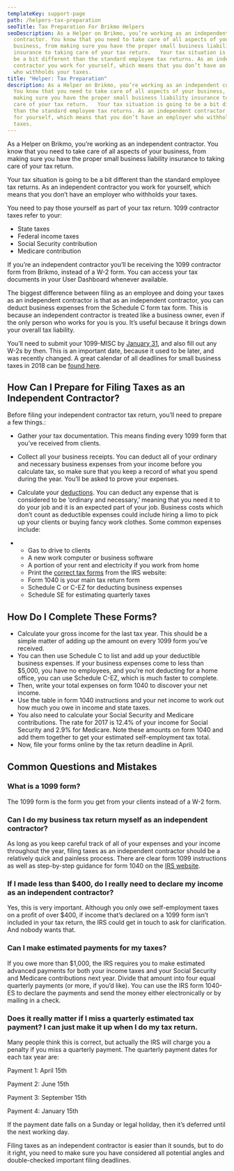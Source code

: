 ```yaml
---
templateKey: support-page
path: /helpers-tax-preparation
seoTitle: Tax Preparation For Brikmo Helpers
seoDescription: As a Helper on Brikmo, you’re working as an independent
  contractor. You know that you need to take care of all aspects of your
  business, from making sure you have the proper small business liability
  insurance to taking care of your tax return.   Your tax situation is going to
  be a bit different than the standard employee tax returns. As an independent
  contractor you work for yourself, which means that you don’t have an employer
  who withholds your taxes.
title: "Helper: Tax Preparation"
description: As a Helper on Brikmo, you’re working as an independent contractor.
  You know that you need to take care of all aspects of your business, from
  making sure you have the proper small business liability insurance to taking
  care of your tax return.   Your tax situation is going to be a bit different
  than the standard employee tax returns. As an independent contractor you work
  for yourself, which means that you don’t have an employer who withholds your
  taxes.
---
```

As a Helper on Brikmo, you’re working as an independent contractor. You know that you need to take care of all aspects of your business, from making sure you have the proper small business liability insurance to taking care of your tax return. 

Your tax situation is going to be a bit different than the standard employee tax returns. As an independent contractor you work for yourself, which means that you don’t have an employer who withholds your taxes.

You need to pay those yourself as part of your tax return. 1099 contractor taxes refer to your:

* State taxes
* Federal income taxes
* Social Security contribution
* Medicare contribution

If you’re an independent contractor you’ll be receiving the 1099 contractor form from Brikmo, instead of a W-2 form. You can access your tax documents in your User Dashboard whenever available.

The biggest difference between filing as an employee and doing your taxes as an independent contractor is that as an independent contractor, you can deduct business expenses from the Schedule C form tax form. This is because an independent contractor is treated like a business owner, even if the only person who works for you is you. It’s useful because it brings down your overall tax liability.



You’ll need to submit your 1099-MISC by [January 31](https://www.irs.gov/businesses/small-businesses-self-employed/forms-and-associated-taxes-for-independent-contractors), and also fill out any W-2s by then. This is an important date, because it used to be later, and was recently changed. A great calendar of all deadlines for small business taxes in 2018 can be [found here](https://bench.co/syllabus/tax-basics/2018-tax-deadlines-small-business/).

## **How Can I Prepare for Filing Taxes as an Independent Contractor?**

Before filing your independent contractor tax return, you’ll need to prepare a few things.:

* Gather your tax documentation. This means finding every 1099 form that you’ve received from clients.
* Collect all your business receipts. You can deduct all of your ordinary and necessary business expenses from your income before you calculate tax, so make sure that you keep a record of what you spend during the year. You’ll be asked to prove your expenses.
* Calculate your [deductions](https://www.thebalance.com/how-to-report-and-pay-independent-contractor-taxes-398907). You can deduct any expense that is considered to be ‘ordinary and necessary,’ meaning that you need it to do your job and it is an expected part of your job. Business costs which don’t count as deductible expenses could include hiring a limo to pick up your clients or buying fancy work clothes. Some common expenses include:



* * Gas to drive to clients
  * A new work computer or business software
  * A portion of your rent and electricity if you work from home
  * Print the [correct tax forms](https://www.irs.gov/businesses/small-businesses-self-employed/self-employed-individuals-tax-center) from the IRS website:
  * Form 1040 is your main tax return form
  * Schedule C or C-EZ for deducting business expenses
  * Schedule SE for estimating quarterly taxes

## **How Do I Complete These Forms?**

* Calculate your gross income for the last tax year. This should be a simple matter of adding up the amount on every 1099 form you’ve received.
* You can then use Schedule C to list and add up your deductible business expenses. If your business expenses come to less than $5,000, you have no employees, and you’re not deducting for a home office, you can use Schedule C-EZ, which is much faster to complete.
* Then, write your total expenses on form 1040 to discover your net income.
* Use the table in form 1040 instructions and your net income to work out how much you owe in income and state taxes.
* You also need to calculate your Social Security and Medicare contributions. The rate for 2017 is 12.4% of your income for Social Security and 2.9% for Medicare. Note these amounts on form 1040 and add them together to get your estimated self-employment tax total.
* Now, file your forms online by the tax return deadline in April.

## **Common Questions and Mistakes**

### **What is a 1099 form?**

The 1099 form is the form you get from your clients instead of a W-2 form.

### **Can I do my business tax return myself as an independent contractor?**

As long as you keep careful track of all of your expenses and your income throughout the year, filing taxes as an independent contractor should be a relatively quick and painless process. There are clear form 1099 instructions as well as step-by-step guidance for form 1040 on the [IRS website](https://www.irs.gov/forms-pubs/about-form-1040).

### **If I made less than $400, do I really need to declare my income as an independent contractor?**

Yes, this is very important. Although you only owe self-employment taxes on a profit of over $400, if income that’s declared on a 1099 form isn’t included in your tax return, the IRS could get in touch to ask for clarification. And nobody wants that.

### **Can I make estimated payments for my taxes?**

If you owe more than $1,000, the IRS requires you to make estimated advanced payments for both your income taxes and your Social Security and Medicare contributions next year. Divide that amount into four equal quarterly payments (or more, if you’d like). You can use the IRS form 1040-ES to declare the payments and send the money either electronically or by mailing in a check.

### **Does it really matter if I miss a quarterly estimated tax payment? I can just make it up when I do my tax return.**

Many people think this is correct, but actually the IRS will charge you a penalty if you miss a quarterly payment. The quarterly payment dates for each tax year are:

Payment 1: April 15th

Payment 2: June 15th

Payment 3: September 15th

Payment 4: January 15th

If the payment date falls on a Sunday or legal holiday, then it’s deferred until the next working day.

Filing taxes as an independent contractor is easier than it sounds, but to do it right, you need to make sure you have considered all potential angles and double-checked important filing deadlines.